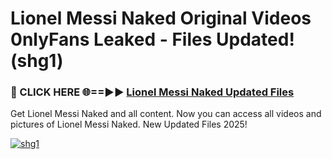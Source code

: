 # Lionel Messi Naked Original Videos 0nlyFans Leaked - Files Updated! (shg1)

<h3>🔴 CLICK HERE 🌐==►► <a href="https://tinyurl.com/up5wt9bj" rel="nofollow">Lionel Messi Naked Updated Files</a></h3>

Get Lionel Messi Naked and all content. Now you can access all videos and pictures of Lionel Messi Naked. New Updated Files 2025!

[![shg1](https://i.imgur.com/ABiUzMV.gif)](https://tinyurl.com/up5wt9bj)
